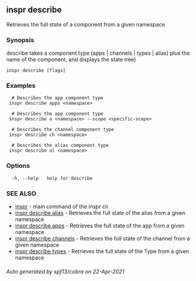 ## inspr describe

Retrieves the full state of a component from a given namespace

### Synopsis

describe takes a component type (apps | channels | types | alias) plus the name of the component, and displays the state tree)

```
inspr describe [flags]
```

### Examples

```
  # Describes the app component type
 inspr describe apps <namespace>

  # Describes the app component type
 inspr describe a <namespace> --scope <specific-scope>

  # Describes the channel component type
 inspr describe ch <namespace>

  # Describes the alias component type
 inspr describe al <namespace>

```

### Options

```
  -h, --help   help for describe
```

### SEE ALSO

* [inspr](inspr.md)	 - main command of the inspr cli
* [inspr describe alias](inspr_describe_alias.md)	 - Retrieves the full state of the alias from a given namespace
* [inspr describe apps](inspr_describe_apps.md)	 - Retrieves the full state of the app from a given namespace
* [inspr describe channels](inspr_describe_channels.md)	 - Retrieves the full state of the channel from a given namespace
* [inspr describe types](inspr_describe_types.md)	 - Retrieves the full state of the Type from a given namespace

###### Auto generated by spf13/cobra on 22-Apr-2021
